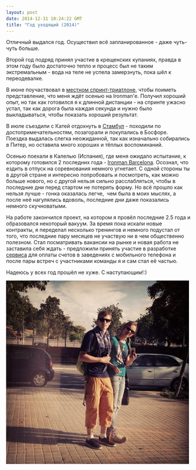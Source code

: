```yaml
---
layout: post
date: 2014-12-31 10:24:22 GMT
title: "Год уходящий (2014)"
---
```

<p>Отличный выдался год. Осуществил всё запланированное - даже чуть-чуть больше.</p>
<p>Второй год подряд принял участие в крещенских купаниях, правда в этом году было достаточно тепло и процесс был не таким экстремальным - вода на теле не успела замерзнуть, пока шёл к переодевалке.</p>
<p>В июне поучаствовал в <a href="http://theuniversearound.com/post/89530628843/1-2014">местном спринт-триатлоне</a>, чтобы поиметь представление, что меня ждёт осенью на Ironman'е. Получил хороший опыт, но так как готовился я к длинной дистанции - на спринте ужасно устал, так как дорога была каждая секунда и нужно было выкладываться, чтобы показать хороший результат.</p>
<p>В июле съездили с Катей отдохнуть в <a href="http://theuniversearound.com/post/95547250413/2014">Стамбул</a> - походили по достопримечательностям, позагорали и покупались в Босфоре. Поездка выдалась слегка неожиданной, так как изначально собирались в Питер, но оставила много хороших и тёплых воспоминаний.</p>
<p>Осенью поехали в Калелью (Испания), где меня ожидало испытание, к которому готовился 2 последних года - <a href="http://theuniversearound.com/post/99807957818/ironman-barcelona-05-10-14">Ironman Barcelona</a>. Осознал, что ездить в отпуск на соревнования немного угнетает. С одной стороны ты в другой стране и интересно попробовать и посмотреть, как можно больше нового, но с другой нельзя сильно расслабляться, чтобы в последние дни перед стартом не потерять форму. Но всё прошло как нельзя лучше - гонка оказалась легче, &nbsp;чем была в моих мыслях, а после неё нагулялись вдоволь, последние дни даже показались немного скучноватыми.</p>
<p>На работе закончился проект, на котором я провёл последние 2.5 года и образовался некоторый вакуум. За время пока искали новые контракты, я переделал несколько тренингов и немного подустал от того, что последние пару месяцев не участвую ни в чем общественно полезном. Стал посматривать вакансии на рынке и новая работа не заставила себя ждать - предложили принять участие в разработке <a href="http://omnom.menu/">сервиса</a> для оплаты счетов в заведениях с мобильного телефона и после пары встреч с участниками команды я и сам стал её частью. &nbsp;</p>
<p>Надеюсь у всех год прошёл не хуже. С наступающим!:)&nbsp;</p>
<p><img alt="image" src="/images/b0fa48d9a6f9c6899fa58c0a8e55f0a10855f9390834e869969d9468512988ac.jpg" /></p>
<p></p>
